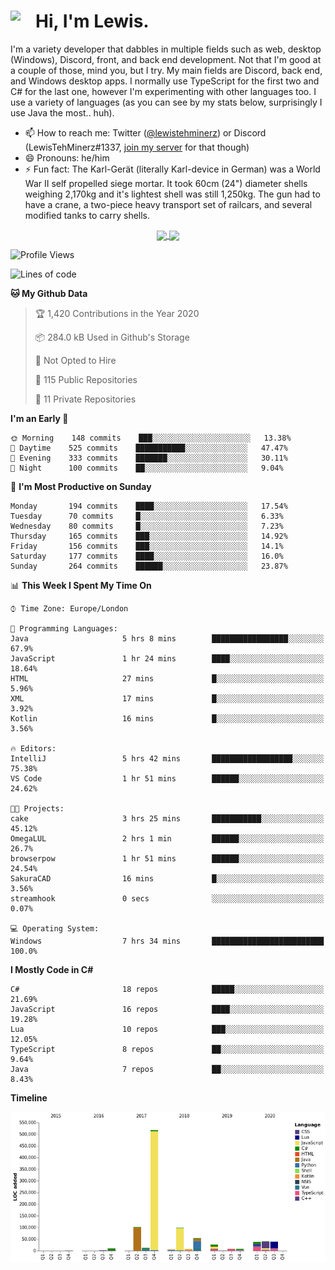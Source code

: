 <h1><img align="left" src="https://cdn.discordapp.com/emojis/552927506957729802.gif" width="40">Hi, I'm Lewis.</h1>

I'm a variety developer that dabbles in multiple fields such as web, desktop (Windows), Discord, front, and back end development. Not that I'm good at a couple of those, mind you, but I try. My main fields are Discord, back end, and Windows desktop apps. I normally use TypeScript for the first two and C# for the last one, however I'm experimenting with other languages too. I use a variety of languages (as you can see by my stats below, surprisingly I use Java the most.. huh).

- 📫 How to reach me: Twitter ([@lewistehminerz](https://twitter.com/lewistehminerz)) or Discord (LewisTehMinerz#1337, [join my server](https://discord.gg/XnUh7JB) for that though)
- 😄 Pronouns: he/him
- ⚡ Fun fact: The Karl-Gerät (literally Karl-device in German) was a World War II self propelled siege mortar. It took 60cm (24") diameter shells weighing 2,170kg and it's lightest shell was still 1,250kg. The gun had to have a crane, a two-piece heavy transport set of railcars, and several modified tanks to carry shells.

<p align="center">
  <a href="https://github.com/anuraghazra/github-readme-stats">
    <img align="center" src="https://github-readme-stats.vercel.app/api?username=LewisTehMinerz&count_private=true&show_icons=true&theme=gruvbox">
  </a>
  <a href="https://github.com/anuraghazra/github-readme-stats">
    <img align="center" src="https://github-readme-stats.vercel.app/api/top-langs/?username=LewisTehMinerz&layout=compact&theme=gruvbox">
  </a>
</p>

<!--START_SECTION:waka-->
![Profile Views](http://img.shields.io/badge/Profile%20Views-15-blue)

![Lines of code](https://img.shields.io/badge/From%20Hello%20World%20I%27ve%20Written-14.5%20million%20lines%20of%20code-blue)

**🐱 My Github Data** 

> 🏆 1,420 Contributions in the Year 2020
 > 
> 📦 284.0 kB Used in Github's Storage 
 > 
> 🚫 Not Opted to Hire
 > 
> 📜 115 Public Repositories
 > 
> 🔑 11 Private Repositories 

**I'm an Early 🐤** 

```text
🌞 Morning    148 commits    ███░░░░░░░░░░░░░░░░░░░░░░   13.38% 
🌆 Daytime    525 commits    ███████████░░░░░░░░░░░░░░   47.47% 
🌃 Evening    333 commits    ███████░░░░░░░░░░░░░░░░░░   30.11% 
🌙 Night      100 commits    ██░░░░░░░░░░░░░░░░░░░░░░░   9.04%

```
📅 **I'm Most Productive on Sunday** 

```text
Monday       194 commits    ████░░░░░░░░░░░░░░░░░░░░░   17.54% 
Tuesday      70 commits     █░░░░░░░░░░░░░░░░░░░░░░░░   6.33% 
Wednesday    80 commits     █░░░░░░░░░░░░░░░░░░░░░░░░   7.23% 
Thursday     165 commits    ███░░░░░░░░░░░░░░░░░░░░░░   14.92% 
Friday       156 commits    ███░░░░░░░░░░░░░░░░░░░░░░   14.1% 
Saturday     177 commits    ████░░░░░░░░░░░░░░░░░░░░░   16.0% 
Sunday       264 commits    ██████░░░░░░░░░░░░░░░░░░░   23.87%

```


📊 **This Week I Spent My Time On** 

```text
⌚︎ Time Zone: Europe/London

💬 Programming Languages: 
Java                     5 hrs 8 mins        █████████████████░░░░░░░░   67.9% 
JavaScript               1 hr 24 mins        ████░░░░░░░░░░░░░░░░░░░░░   18.64% 
HTML                     27 mins             █░░░░░░░░░░░░░░░░░░░░░░░░   5.96% 
XML                      17 mins             █░░░░░░░░░░░░░░░░░░░░░░░░   3.92% 
Kotlin                   16 mins             █░░░░░░░░░░░░░░░░░░░░░░░░   3.56%

🔥 Editors: 
IntelliJ                 5 hrs 42 mins       ██████████████████░░░░░░░   75.38% 
VS Code                  1 hr 51 mins        ██████░░░░░░░░░░░░░░░░░░░   24.62%

🐱‍💻 Projects: 
cake                     3 hrs 25 mins       ███████████░░░░░░░░░░░░░░   45.12% 
OmegaLUL                 2 hrs 1 min         ██████░░░░░░░░░░░░░░░░░░░   26.7% 
browserpow               1 hr 51 mins        ██████░░░░░░░░░░░░░░░░░░░   24.54% 
SakuraCAD                16 mins             █░░░░░░░░░░░░░░░░░░░░░░░░   3.56% 
streamhook               0 secs              ░░░░░░░░░░░░░░░░░░░░░░░░░   0.07%

💻 Operating System: 
Windows                  7 hrs 34 mins       █████████████████████████   100.0%

```

**I Mostly Code in C#** 

```text
C#                       18 repos            █████░░░░░░░░░░░░░░░░░░░░   21.69% 
JavaScript               16 repos            ████░░░░░░░░░░░░░░░░░░░░░   19.28% 
Lua                      10 repos            ███░░░░░░░░░░░░░░░░░░░░░░   12.05% 
TypeScript               8 repos             ██░░░░░░░░░░░░░░░░░░░░░░░   9.64% 
Java                     7 repos             ██░░░░░░░░░░░░░░░░░░░░░░░   8.43%

```


**Timeline**

![Chart not found](https://github.com/LewisTehMinerz/LewisTehMinerz/blob/master/charts/bar_graph.png) 


<!--END_SECTION:waka-->

